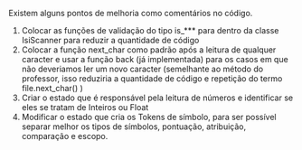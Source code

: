 Existem alguns pontos de melhoria como comentários no código.
1. Colocar as funções de validação do tipo is_*** para dentro da classe IsiScanner para reduzir a quantidade de código
1. Colocar a função next_char como padrão após a leitura de qualquer caracter e usar a função back (já implementada) para os casos em que não deveriamos ler um novo caracter (semelhante ao método do professor, isso reduziria a quantidade de código e repetição do termo file.next_char() )
1. Criar o estado que é responsável pela leitura de números e identificar se eles se tratam de Inteiros ou Float
1. Modificar o estado que cria os Tokens de símbolo, para ser possível separar melhor os tipos de símbolos, pontuação, atribuição, comparação e escopo.
